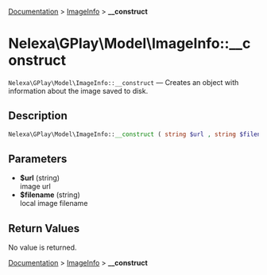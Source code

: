 [Documentation](../../README.md) > [ImageInfo](README.md) > **__construct**

# Nelexa\GPlay\Model\ImageInfo::__construct
`Nelexa\GPlay\Model\ImageInfo::__construct` — Creates an object with information about the image saved to disk.

## Description
```php
Nelexa\GPlay\Model\ImageInfo::__construct ( string $url , string $filename )
```

## Parameters
* **$url** (string)  
image url
* **$filename** (string)  
local image filename

## Return Values
No value is returned.

[Documentation](../../README.md) > [ImageInfo](README.md) > **__construct**
